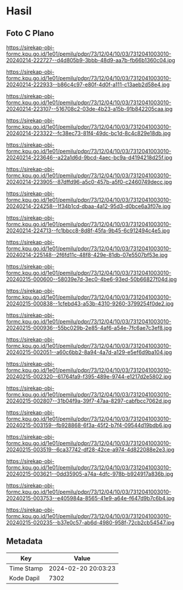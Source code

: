 # Hasil

## Foto C Plano

https://sirekap-obj-formc.kpu.go.id/1e01/pemilu/pdpr/73/12/04/10/03/7312041003010-20240214-222727--d4d805b9-3bbb-48d9-aa7b-fb66b1360c04.jpg

https://sirekap-obj-formc.kpu.go.id/1e01/pemilu/pdpr/73/12/04/10/03/7312041003010-20240214-222933--b86c4c97-e80f-4d0f-a111-c13aeb2d58e4.jpg

https://sirekap-obj-formc.kpu.go.id/1e01/pemilu/pdpr/73/12/04/10/03/7312041003010-20240214-223107--516708c2-03de-4b23-a15b-91b842205caa.jpg

https://sirekap-obj-formc.kpu.go.id/1e01/pemilu/pdpr/73/12/04/10/03/7312041003010-20240214-223322--fc38ec73-81f4-49dc-bc1d-8c4c829e18db.jpg

https://sirekap-obj-formc.kpu.go.id/1e01/pemilu/pdpr/73/12/04/10/03/7312041003010-20240214-223646--a22a1d6d-9bcd-4aec-bc9a-d4194218d25f.jpg

https://sirekap-obj-formc.kpu.go.id/1e01/pemilu/pdpr/73/12/04/10/03/7312041003010-20240214-223905--87dffd96-a5c0-457b-a5f0-c2460749decc.jpg

https://sirekap-obj-formc.kpu.go.id/1e01/pemilu/pdpr/73/12/04/10/03/7312041003010-20240214-224258--1f34b1cd-dbaa-4a12-95d3-d0bce6a3f07e.jpg

https://sirekap-obj-formc.kpu.go.id/1e01/pemilu/pdpr/73/12/04/10/03/7312041003010-20240214-224713--fc1bbcc8-8d8f-45fa-9b45-6c912494c4e5.jpg

https://sirekap-obj-formc.kpu.go.id/1e01/pemilu/pdpr/73/12/04/10/03/7312041003010-20240214-225148--2f6fd11c-48f8-429e-81db-07e5507bf53e.jpg

https://sirekap-obj-formc.kpu.go.id/1e01/pemilu/pdpr/73/12/04/10/03/7312041003010-20240215-000600--58039e7d-3ec0-4be6-93ed-50b66827f04d.jpg

https://sirekap-obj-formc.kpu.go.id/1e01/pemilu/pdpr/73/12/04/10/03/7312041003010-20240215-000838--1cfebd43-a53b-4310-9260-3799254f0de2.jpg

https://sirekap-obj-formc.kpu.go.id/1e01/pemilu/pdpr/73/12/04/10/03/7312041003010-20240215-000936--55bc029b-2e85-4af6-a54e-7fc6ae7c3ef8.jpg

https://sirekap-obj-formc.kpu.go.id/1e01/pemilu/pdpr/73/12/04/10/03/7312041003010-20240215-002051--a60c6bb2-8a94-4a7d-a129-e5ef6d9ba104.jpg

https://sirekap-obj-formc.kpu.go.id/1e01/pemilu/pdpr/73/12/04/10/03/7312041003010-20240215-002320--61764fa9-f395-489e-9744-e1217d2e5802.jpg

https://sirekap-obj-formc.kpu.go.id/1e01/pemilu/pdpr/73/12/04/10/03/7312041003010-20240215-002807--31b04f9a-39f7-47aa-8297-cabfbcc7062d.jpg

https://sirekap-obj-formc.kpu.go.id/1e01/pemilu/pdpr/73/12/04/10/03/7312041003010-20240215-003159--fb928868-6f3a-45f2-b7f4-09544d19bdb6.jpg

https://sirekap-obj-formc.kpu.go.id/1e01/pemilu/pdpr/73/12/04/10/03/7312041003010-20240215-003519--6ca37742-df28-42ce-a974-4d822088e2e3.jpg

https://sirekap-obj-formc.kpu.go.id/1e01/pemilu/pdpr/73/12/04/10/03/7312041003010-20240215-003621--0dd35905-a74a-4dfc-978b-b924917a836b.jpg

https://sirekap-obj-formc.kpu.go.id/1e01/pemilu/pdpr/73/12/04/10/03/7312041003010-20240215-003753--e405984a-8565-41e9-a64e-f647d9b7c6b4.jpg

https://sirekap-obj-formc.kpu.go.id/1e01/pemilu/pdpr/73/12/04/10/03/7312041003010-20240215-020235--b37e0c57-ab6d-4980-958f-72cb2cb54547.jpg


## Metadata

| Key        | Value               |
| ---------- | ------------------- |
| Time Stamp | 2024-02-20 20:03:23 |
| Kode Dapil | 7302                |



